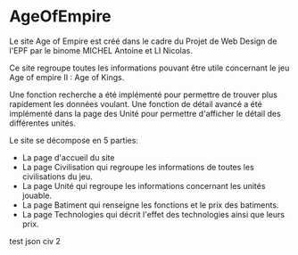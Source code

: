 # AgeOfEmpire

Le site Age of Empire est créé dans le cadre du Projet de Web Design de l'EPF par le binome MICHEL Antoine et LI Nicolas.

Ce site regroupe toutes les informations pouvant être utile concernant le jeu Age of empire II : Age of Kings.

Une fonction recherche a été implémenté pour permettre de trouver plus rapidement les données voulant.
Une fonction de détail avancé a été implémenté dans la page des Unité pour permettre d'afficher le détail des différentes unités.

Le site se décompose en 5 parties:
- La page d'accueil du site
- La page Civilisation qui regroupe les informations de toutes les civilisations du jeu.
- La page Unité qui regroupe les informations concernant les unités jouable.
- La page Batiment qui renseigne les fonctions et le prix des batiments.
- La page Technologies qui décrit l'effet des technologies ainsi que leurs prix.

test json civ 2
